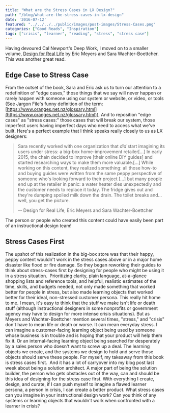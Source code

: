 ```yaml
---
title: "What are the Stress Cases in LX Design?"
path: "/blog/what-are-the-stress-cases-in-lx-design"
date: '2016-07-12'
featured: "../../../../public/images/post-images/Stress-Cases.png"
categories: ["Good Reads", "Inspiration"]
tags: ["crisis", "learner", "reading", "stress", "stress case"]
---
```


Having devoured Cal Newport's Deep Work, I moved on to a smaller volume, [Design for Real Life](https://abookapart.com/products/design-for-real-life) by Eric Meyers and Sara Wachter-Boettcher. This was another great read.

## Edge Case to Stress Case

From the outset of the book, Sara and Eric ask us to turn our attention to a redefinition of "edge cases," those things that we say will never happen or rarely happen with someone using our system or website, or video, or tools (See Jargon File's funny definition of the term: [https://www.oranges.net.nz/glossary.html](https://www.oranges.net.nz/glossary.html)). And to reposition "edge cases" as "stress cases:" those cases that will break our system, those imperfect users having imperfect days who need to access what we've built. Here's a perfect example that I think speaks really closely to us as LX designers:

> Sara recently worked with one organization that _did_ start imagining its users under stress: a big-box home-improvement retailer[...] In early 2015, the chain decided to improve [their online DIY guides] and started researching ways to make them more valuable.[...] While working on this content, they realized something: all those how-to and buying guides were written from the same peppy perspective of someone who's looking forward to their project [...] but many people end up at the retailer in panic: a water heater dies unexpectedly and the customer needs to replace it today. The fridge gives out and they're dumping spoiled milk down the drain. The toilet breaks and... well, you get the picture.
>
> -- Design for Real Life, Eric Meyers and Sara Wachter-Boettcher

The person or people who created this content could have easily been part of an instructional design team!

## Stress Cases First

The upshot of this realization in the big-box store was that their happy, peppy content wouldn't work in the stress cases above or in a major home disaster like flood or fire damage. So they began reworking their guides to think about stress-cases first by designing for people who might be using it in a stress situation.  Prioritizing clarity, plain language, at-a-glance shopping lists and reference tools, and helpful, realistic estimates of the time, skills, and budgets needed, not only made something that worked better for people in stress, but also made learning objects that worked better for their ideal, non-stressed customer persona. This really hit home to me. I mean, it's easy to think that the stuff we make isn't life or death stuff (although instructional designers in some nonprofits or government agency may have to design for more intense crisis situations). But as Meyers and Wachter-Boettcher mention several times, "stress," and "crisis" don't have to mean life or death or worse. It can mean everyday stress. I can imagine a customer-facing learning object being used by someone whose business is in trouble and is hoping that your product will help them fix it. Or an internal-facing learning object being searched for desperately by a sales person who doesn't want to screw up a deal. The learning objects we create, and the systems we design to hold and serve those objects should serve these people. For myself, my takeaway from this book is stress cases first.  And it has a lot of carryover into my blog post last week about being a solution architect. A major part of being the solution builder, the person who gets obstacles out of the way, can and should be this idea of designing for the stress case first. With everything I create, design, and curate, if I can push myself to imagine a flawed learner persona, a person in crisis, I can create a better product. What stress cases can you imagine in your instructional design work? Can you think of any systems or learning objects that wouldn't work when confronted with a learner in crisis?
